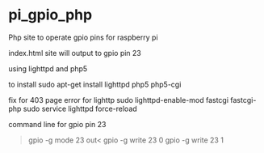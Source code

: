 # pi_gpio_php
Php site to operate gpio pins for raspberry pi

index.html site will output to gpio pin 23 

using lighttpd and php5

to install
sudo apt-get install lighttpd php5 php5-cgi

fix for 403 page error for lighttp
sudo lighttpd-enable-mod fastcgi fastcgi-php
sudo service lighttpd force-reload


command line for gpio pin 23

>gpio -g mode 23 out<
>gpio -g write 23 0
>gpio -g write 23 1
